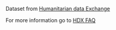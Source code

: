 Dataset from 
[Humanitarian data Exchange](https://data.humdata.org/dataset/novel-coronavirus-2019-ncov-cases)

For more information go to
[HDX FAQ](https://data.humdata.org/faq)
